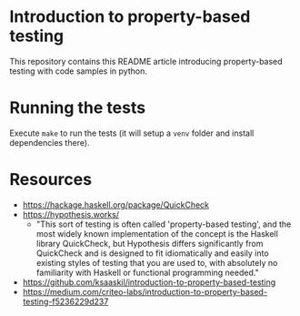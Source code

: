 # Introduction to property-based testing
This repository contains this README article introducing property-based testing with code samples in python.

# Running the tests
Execute `make` to run the tests (it will setup a `venv` folder and install dependencies there).

# Resources
- https://hackage.haskell.org/package/QuickCheck
- https://hypothesis.works/
  - "This sort of testing is often called 'property-based testing', and the most widely known implementation of the concept is the Haskell library QuickCheck, but Hypothesis differs significantly from QuickCheck and is designed to fit idiomatically and easily into existing styles of testing that you are used to, with absolutely no familiarity with Haskell or functional programming needed."
- https://github.com/ksaaskil/introduction-to-property-based-testing
- https://medium.com/criteo-labs/introduction-to-property-based-testing-f5236229d237
